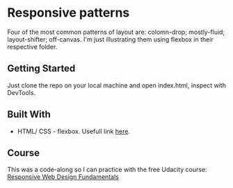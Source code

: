 # Responsive patterns

Four of the most common patterns of layout are: colomn-drop; mostly-fluid; layout-shifter; off-canvas.
I'm just illustrating them using flexbox in their respective folder.

## Getting Started

Just clone the repo on your local machine and open index.html, inspect with DevTools.

## Built With

* HTML/ CSS - flexbox. Usefull link [here](https://css-tricks.com/snippets/css/a-guide-to-flexbox/). 

## Course

This was a code-along so I can practice with the free Udacity course: [Responsive Web Design Fundamentals](https://www.udacity.com/course/responsive-web-design-fundamentals--ud893)
